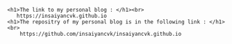     <h1>The link to my personal blog : </h1><br>
       https://insaiyancvk.github.io
    <h1>The repositry of my personal blog is in the following link : </h1><br>
        https://github.com/insaiyancvk/insaiyancvk.github.io 
